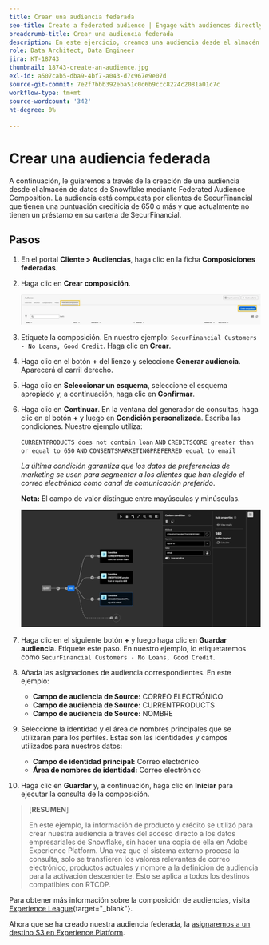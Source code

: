 ```yaml
---
title: Crear una audiencia federada
seo-title: Create a federated audience | Engage with audiences directly from your data warehouse using Federated Audience Composition
breadcrumb-title: Crear una audiencia federada
description: En este ejercicio, creamos una audiencia desde el almacén de datos de Snowflake utilizando la Composición de audiencia federada.
role: Data Architect, Data Engineer
jira: KT-18743
thumbnail: 18743-create-an-audience.jpg
exl-id: a507cab5-dba9-4bf7-a043-d7c967e9e07d
source-git-commit: 7e2f7bbb392eba51c0d6b9ccc8224c2081a01c7c
workflow-type: tm+mt
source-wordcount: '342'
ht-degree: 0%

---
```


# Crear una audiencia federada

A continuación, le guiaremos a través de la creación de una audiencia desde el almacén de datos de Snowflake mediante Federated Audience Composition. La audiencia está compuesta por clientes de SecurFinancial que tienen una puntuación crediticia de 650 o más y que actualmente no tienen un préstamo en su cartera de SecurFinancial.

## Pasos

1. En el portal **Cliente > Audiencias**, haga clic en la ficha **Composiciones federadas**.
2. Haga clic en **Crear composición**.

   ![crear-composición](assets/create-composition.png)

3. Etiquete la composición. En nuestro ejemplo: `SecurFinancial Customers - No Loans, Good Credit`. Haga clic en **Crear**.

4. Haga clic en el botón **+** del lienzo y seleccione **Generar audiencia**. Aparecerá el carril derecho.

5. Haga clic en **Seleccionar un esquema**, seleccione el esquema apropiado y, a continuación, haga clic en **Confirmar**.

6. Haga clic en **Continuar**. En la ventana del generador de consultas, haga clic en el botón **+** y luego en **Condición personalizada**. Escriba las condiciones. Nuestro ejemplo utiliza:

   `CURRENTPRODUCTS does not contain loan`
   `AND`
   `CREDITSCORE greater than or equal to 650`
   `AND`
   `CONSENTSMARKETINGPREFERRED equal to email`

   *La última condición garantiza que los datos de preferencias de marketing se usen para segmentar a los clientes que han elegido el correo electrónico como canal de comunicación preferido*.

   **Nota:** El campo de valor distingue entre mayúsculas y minúsculas.

   ![generador de consultas](assets/query-builder.png)

7. Haga clic en el siguiente botón **+** y luego haga clic en **Guardar audiencia**. Etiquete este paso. En nuestro ejemplo, lo etiquetaremos como `SecurFinancial Customers - No Loans, Good Credit`.

8. Añada las asignaciones de audiencia correspondientes. En este ejemplo:

   - **Campo de audiencia de Source:** CORREO ELECTRÓNICO
   - **Campo de audiencia de Source:** CURRENTPRODUCTS
   - **Campo de audiencia de Source:** NOMBRE

9. Seleccione la identidad y el área de nombres principales que se utilizarán para los perfiles. Estas son las identidades y campos utilizados para nuestros datos:

   - **Campo de identidad principal:** Correo electrónico
   - **Área de nombres de identidad:** Correo electrónico

10. Haga clic en **Guardar** y, a continuación, haga clic en **Iniciar** para ejecutar la consulta de la composición.

>[**RESUMEN**]
>
> En este ejemplo, la información de producto y crédito se utilizó para crear nuestra audiencia a través del acceso directo a los datos empresariales de Snowflake, sin hacer una copia de ella en Adobe Experience Platform. Una vez que el sistema externo procesa la consulta, solo se transfieren los valores relevantes de correo electrónico, productos actuales y nombre a la definición de audiencia para la activación descendente. Esto se aplica a todos los destinos compatibles con RTCDP.

Para obtener más información sobre la composición de audiencias, visita [Experience League](https://experienceleague.adobe.com/es/docs/federated-audience-composition/using/compositions/create-composition/create-composition){target="_blank"}.

Ahora que se ha creado nuestra audiencia federada, la [asignaremos a un destino S3 en Experience Platform](map-federated-audience-to-s3.md).
